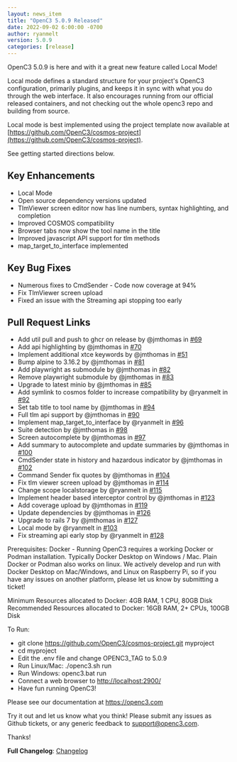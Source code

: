 ```yaml
---
layout: news_item
title: "OpenC3 5.0.9 Released"
date: 2022-09-02 6:00:00 -0700
author: ryanmelt
version: 5.0.9
categories: [release]
---
```


OpenC3 5.0.9 is here and with it a great new feature called Local Mode!

Local mode defines a standard structure for your project's OpenC3 configuration, primarily plugins, and keeps it in sync with what you do through the web interface. It also encourages running from our official released containers, and not checking out the whole openc3 repo and building from source.

Local mode is best implemented using the project template now available at [https://github.com/OpenC3/cosmos-project](https://github.com/OpenC3/cosmos-project).

See getting started directions below.

## Key Enhancements

- Local Mode
- Open source dependency versions updated
- TlmViewer screen editor now has line numbers, syntax highlighting, and completion
- Improved COSMOS compatibility
- Browser tabs now show the tool name in the title
- Improved javascript API support for tlm methods
- map_target_to_interface implemented

## Key Bug Fixes

- Numerous fixes to CmdSender - Code now coverage at 94%
- Fix TlmViewer screen upload
- Fixed an issue with the Streaming api stopping too early

## Pull Request Links

- Add util pull and push to ghcr on release by @jmthomas in [#69](https://github.com/OpenC3/cosmos/pull/69)
- Add api highlighting by @jmthomas in [#70](https://github.com/OpenC3/cosmos/pull/70)
- Implement additional xtce keywords by @jmthomas in [#51](https://github.com/OpenC3/cosmos/pull/51)
- Bump alpine to 3.16.2 by @jmthomas in [#81](https://github.com/OpenC3/cosmos/pull/81)
- Add playwright as submodule by @jmthomas in [#82](https://github.com/OpenC3/cosmos/pull/82)
- Remove playwright submodule by @jmthomas in [#83](https://github.com/OpenC3/cosmos/pull/83)
- Upgrade to latest minio by @jmthomas in [#85](https://github.com/OpenC3/cosmos/pull/85)
- Add symlink to cosmos folder to increase compatibility by @ryanmelt in [#92](https://github.com/OpenC3/cosmos/pull/92)
- Set tab title to tool name by @jmthomas in [#94](https://github.com/OpenC3/cosmos/pull/94)
- Full tlm api support by @jmthomas in [#90](https://github.com/OpenC3/cosmos/pull/90)
- Implement map_target_to_interface by @ryanmelt in [#96](https://github.com/OpenC3/cosmos/pull/96)
- Suite detection by @jmthomas in [#98](https://github.com/OpenC3/cosmos/pull/98)
- Screen autocomplete by @jmthomas in [#97](https://github.com/OpenC3/cosmos/pull/97)
- Add summary to autocomplete and update summaries by @jmthomas in [#100](https://github.com/OpenC3/cosmos/pull/100)
- CmdSender state in history and hazardous indicator by @jmthomas in [#102](https://github.com/OpenC3/cosmos/pull/102)
- Command Sender fix quotes by @jmthomas in [#104](https://github.com/OpenC3/cosmos/pull/104)
- Fix tlm viewer screen upload by @jmthomas in [#114](https://github.com/OpenC3/cosmos/pull/114)
- Change scope localstorage by @ryanmelt in [#115](https://github.com/OpenC3/cosmos/pull/115)
- Implement header based interceptor control by @jmthomas in [#123](https://github.com/OpenC3/cosmos/pull/123)
- Add coverage upload by @jmthomas in [#119](https://github.com/OpenC3/cosmos/pull/119)
- Update dependencies by @jmthomas in [#126](https://github.com/OpenC3/cosmos/pull/126)
- Upgrade to rails 7 by @jmthomas in [#127](https://github.com/OpenC3/cosmos/pull/127)
- Local mode by @ryanmelt in [#103](https://github.com/OpenC3/cosmos/pull/103)
- Fix streaming api early stop by @ryanmelt in [#128](https://github.com/OpenC3/cosmos/pull/128)

Prerequisites:
Docker - Running OpenC3 requires a working Docker or Podman installation. Typically Docker Desktop on Windows / Mac. Plain Docker or Podman also works on linux. We actively develop and run with Docker Desktop on Mac/Windows, and Linux on Raspberry Pi, so if you have any issues on another platform, please let us know by submitting a ticket!

Minimum Resources allocated to Docker: 4GB RAM, 1 CPU, 80GB Disk
Recommended Resources allocated to Docker: 16GB RAM, 2+ CPUs, 100GB Disk

To Run:

- git clone https://github.com/OpenC3/cosmos-project.git myproject
- cd myproject
- Edit the .env file and change OPENC3_TAG to 5.0.9
- Run Linux/Mac: ./openc3.sh run
- Run Windows: openc3.bat run
- Connect a web browser to [http://localhost:2900/](http://localhost:2900/)
- Have fun running OpenC3!

Please see our documentation at https://openc3.com

Try it out and let us know what you think! Please submit any issues as Github tickets, or any generic feedback to [support@openc3.com](mailto:support@openc3.com).

Thanks!

**Full Changelog**: [Changelog](https://github.com/OpenC3/cosmos/compare/v5.0.8...v5.0.9)
